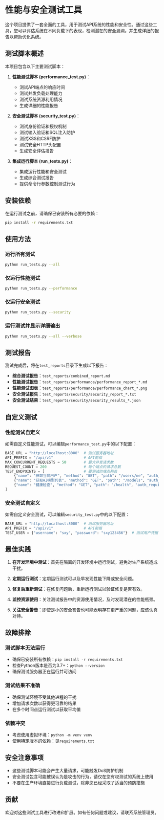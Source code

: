 # 性能与安全测试工具

这个项目提供了一套全面的工具，用于测试API系统的性能和安全性。通过这些工具，您可以评估系统在不同负载下的表现，检测潜在的安全漏洞，并生成详细的报告以帮助优化系统。

## 测试脚本概述

本项目包含以下主要测试脚本：

1. **性能测试脚本 (performance_test.py)**：
   - 测试API端点的响应时间
   - 测试并发负载处理能力
   - 测试系统资源利用情况
   - 生成详细的性能报告

2. **安全测试脚本 (security_test.py)**：
   - 测试身份验证和授权机制
   - 测试输入验证和SQL注入防护
   - 测试XSS和CSRF防护
   - 测试安全HTTP头配置
   - 生成安全评估报告

3. **集成运行脚本 (run_tests.py)**：
   - 集成运行性能和安全测试
   - 生成综合测试报告
   - 提供命令行参数控制测试行为

## 安装依赖

在运行测试之前，请确保已安装所有必要的依赖：

```bash
pip install -r requirements.txt
```

## 使用方法

### 运行所有测试

```bash
python run_tests.py --all
```

### 仅运行性能测试

```bash
python run_tests.py --performance
```

### 仅运行安全测试

```bash
python run_tests.py --security
```

### 运行测试并显示详细输出

```bash
python run_tests.py --all --verbose
```

## 测试报告

测试完成后，将在`test_reports`目录下生成以下报告：

- **综合测试报告**：`test_reports/combined_report.md`
- **性能测试报告**：`test_reports/performance/performance_report_*.md`
- **性能测试图表**：`test_reports/performance/performance_chart_*.png`
- **安全测试报告**：`test_reports/security/security_report_*.txt`
- **安全测试结果**：`test_reports/security/security_results_*.json`

## 自定义测试

### 性能测试自定义

如需自定义性能测试，可以编辑`performance_test.py`中的以下配置：

```python
BASE_URL = "http://localhost:8000"  # 测试服务器地址
API_PREFIX = "/api/v1"              # API前缀
MAX_CONCURRENT_REQUESTS = 50        # 最大并发请求数
REQUEST_COUNT = 200                 # 每个端点的请求总数
TEST_ENDPOINTS = [                  # 要测试的端点列表
    {"name": "获取当前用户", "method": "GET", "path": "/users/me", "auth_required": True},
    {"name": "获取AI模型列表", "method": "GET", "path": "/models", "auth_required": True},
    {"name": "健康检查", "method": "GET", "path": "/health", "auth_required": False},
]
```

### 安全测试自定义

如需自定义安全测试，可以编辑`security_test.py`中的以下配置：

```python
BASE_URL = "http://localhost:8000"  # 测试服务器地址
API_PREFIX = "/api/v1"              # API前缀
TEST_USER = {"username": "sxy", "password": "sxy123456"}  # 测试用户凭据
```

## 最佳实践

1. **在开发环境中测试**：首先在隔离的开发环境中运行测试，避免对生产系统造成干扰。

2. **定期运行测试**：定期运行测试可以及早发现性能下降或安全问题。

3. **修复后重新测试**：在修复问题后，重新运行测试以验证修复是否有效。

4. **监控资源使用**：关注测试报告中的资源使用情况，及时发现潜在的性能瓶颈。

5. **关注安全警告**：即使是小的安全警告也可能表明存在更严重的问题，应该认真对待。

## 故障排除

### 测试脚本无法运行

- 确保已安装所有依赖：`pip install -r requirements.txt`
- 检查Python版本是否为3.7+：`python --version`
- 确保测试服务器正在运行并可访问

### 测试结果不准确

- 确保测试环境不受其他进程的干扰
- 增加请求次数以获得更可靠的结果
- 在多个时间点运行测试以获取平均值

### 依赖冲突

- 考虑使用虚拟环境：`python -m venv venv`
- 使用特定版本的依赖：见`requirements.txt`

## 安全注意事项

- 这些测试脚本可能会产生大量请求，可能触发DoS防护机制
- 安全测试包含可能被误认为是攻击的行为，请仅在您有权测试的系统上使用
- 不要在生产环境直接进行负载测试，除非您已经采取了适当的预防措施

## 贡献

欢迎对这些测试工具进行改进和扩展。如有任何问题或建议，请联系系统管理员。 